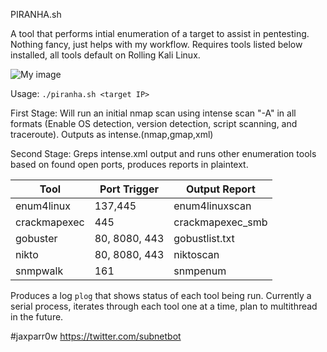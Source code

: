 
PIRANHA.sh 

A tool that performs intial enumeration of a target to assist in pentesting. Nothing fancy, just helps with my workflow. 
Requires tools listed below installed, all tools default on Rolling Kali Linux. 

![My image](jaxparr0w.github.com/auto_enum/piranha.jpg)                     

Usage: `./piranha.sh <target IP>`

First Stage: Will run an initial nmap scan using intense scan "-A" in all formats (Enable OS detection, version detection, script scanning, and traceroute). Outputs as intense.(nmap,gmap,xml)

Second Stage: Greps intense.xml output and runs other enumeration tools based on found open ports, produces reports in plaintext. 

| Tool | Port Trigger | Output Report |
|------------| ------------| -----------|
| enum4linux | 137,445 | enum4linuxscan |
| crackmapexec | 445 | crackmapexec_smb | 
| gobuster | 80, 8080, 443 | gobustlist.txt |
| nikto | 80, 8080, 443 | niktoscan |
| snmpwalk | 161 | snmpenum | 

Produces a log `plog` that shows status of each tool being run. Currently a serial process, iterates through each tool one at a time, plan to multithread in the future. 
  
#jaxparr0w
https://twitter.com/subnetbot
  
